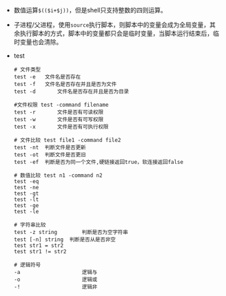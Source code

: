 - 数值运算`$(($i+$j))`，但是shell只支持整数的四则运算。

- 子进程/父进程，使用`source`执行脚本，则脚本中的变量会成为全局变量，其余执行脚本的方式，脚本中的变量都只会是临时变量，当脚本运行结束后，临时变量也会清除。

- test

  ```shell
  # 文件类型
  test -e 	文件名是否存在 
  test -f 	文件名是否存在并且是否为文件
  test -d		文件名是否存在并且是否为目录
  
  #文件权限 test -command filename
  test -r		文件是否有可读权限
  test -w		文件是否有可写权限
  test -x		文件是否有可执行权限
  
  # 文件比较 test file1 -command file2
  test -nt	判断文件是否更新
  test -ot	判断文件是否更旧
  test -ef	判断是否为同一个文件,硬链接返回true，软连接返回false
  
  # 数值比较 test n1 -command n2
  test -eq
  test -ne
  test -gt
  test -lt
  test -ge
  test -le
  
  # 字符串比较
  test -z string		判断是否为空字符串
  test [-n] string	判断是否从是否非空
  test str1 = str2	
  test str1 != str2
  
  # 逻辑符号
  -a 					逻辑与
  -o					逻辑或
  -!				    逻辑非
  ```
